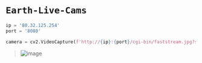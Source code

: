 # `Earth-Live-Cams`

```python
ip = '80.32.125.254'
port = '8080'

camera = cv2.VideoCapture(f'http://{ip}:{port}/cgi-bin/faststream.jpg?stream=half&fps=25&rand=COUNTER')
```

> ![image](https://github.com/imvickykumar999/Earth-Live-Cams/assets/50515418/d499f7b2-03e4-4642-a11b-f7f0d01b0aef)
